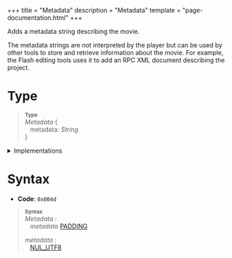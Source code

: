 +++
title = "Metadata"
description = "Metadata"
template = "page-documentation.html"
+++

Adds a metadata string describing the movie.

The metadata strings are not interpreted by the player but can be used by other
tools to store and retrieve information about the movie.
For example, the Flash editing tools uses it to add an RPC XML document
describing the project.

# Type

> **<sup>Type</sup>**\
> _Metadata_ {\
> &nbsp;&nbsp; metadata: _String_\
> }

<details>
<summary>
Implementations
</summary>

- [Rust](https://docs.rs/swf-types/0.10.0/swf_types/tags/struct.Metadata.html)
- [TypeScript](https://github.com/open-flash/swf-types/blob/master/ts/src/lib/tags/metadata.ts)

</details>

# Syntax

- **Code**: `0x004d`

> **<sup>Syntax</sup>**\
> _Metadata_ :\
> &nbsp;&nbsp; _metadata_ [PADDING]
>
> _metadata_ :\
> &nbsp;&nbsp; [NUL_UTF8]

[NUL_UTF8]: @/documentation/swf/primitives.md#nul-utf8
[PADDING]: @/documentation/swf/primitives.md#padding
